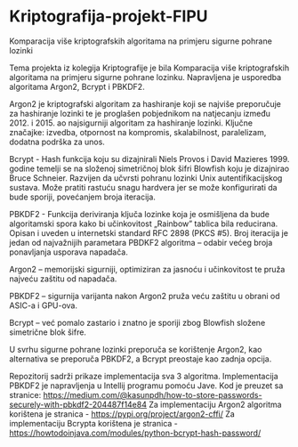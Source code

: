# Kriptografija-projekt-FIPU
Komparacija više kriptografskih algoritama na primjeru sigurne pohrane lozinki

Tema projekta iz kolegija Kriptografije je bila Komparacija više kriptografskih algoritama na primjeru sigurne pohrane lozinku.
Napravljena je usporedba algoritama Argon2, Bcrypt i PBKDF2.

Argon2 je kriptografski algoritam za hashiranje koji se najviše preporučuje za hashiranje lozinki te je
proglašen pobjednikom na natjecanju između 2012. i 2015. ao najsigurniji algoritam za hashiranje lozinki. 
Ključne značajke: izvedba, otpornost na kompromis, skalabilnost, paralelizam, dodatna podrška za unos.

Bcrypt - Hash funkcija koju su dizajnirali Niels Provos i David Mazieres 1999. godine
temelji se na složenoj simetričnoj blok šifri Blowfish koju je dizajnirao Bruce Schneier.
Razvijen da učvrsti pohranu lozinki Unix autentifikacijskog sustava.
Može pratiti rastuću snagu hardvera jer se može konfigurirati da bude sporiji, povećanjem broja iteracija.

PBKDF2 - Funkcija deriviranja ključa lozinke koja je osmišljena da bude algoritamski spora kako bi učinkovitost „Rainbow” tablica bila reducirana. 
Opisan i uveden u internetski standard RFC 2898 (PKCS #5).
Broj iteracija je jedan od najvažnijih parametara PBDKF2 algoritma – odabir većeg broja ponavljanja usporava napadača.


Argon2 – memorijski sigurniji, optimiziran za jasnoću i učinkovitost te pruža najveću zaštitu od napadača.

PBKDF2 – sigurnija varijanta nakon Argon2 pruža veću zaštitu u obrani od ASIC-a i GPU-ova.

Bcrypt – već pomalo zastario i znatno je sporiji zbog Blowfish složene simetrične blok šifre.

U svrhu sigurne pohrane lozinki preporuča se korištenje Argon2, kao alternativa se preporuča PBKDF2, a Bcrypt preostaje kao zadnja opcija.


Repozitorij sadrži prikaze implementacija sva 3 algoritma.
Implementacija PBKDF2 je napravljenja u Intellij programu pomoću Jave. Kod je preuzet sa stranice: https://medium.com/@kasunpdh/how-to-store-passwords-securely-with-pbkdf2-204487f14e84
Za implementaciju Argon2 algoritma korištena je stranica - https://pypi.org/project/argon2-cffi/
Za implementaciju Bcrypta korištena je stranica - https://howtodoinjava.com/modules/python-bcrypt-hash-password/







